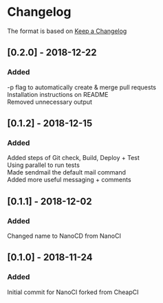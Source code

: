 # Changelog
The format is based on [Keep a Changelog](http://keepachangelog.com/en/1.0.0/)

## [0.2.0] - 2018-12-22
### Added
-p flag to automatically create & merge pull requests  
Installation instructions on README  
Removed unnecessary output

## [0.1.2] - 2018-12-15
### Added
Added steps of Git check, Build, Deploy + Test  
Using parallel to run tests  
Made sendmail the default mail command  
Added more useful messaging + comments  

## [0.1.1] - 2018-12-02
### Added
Changed name to NanoCD from NanoCI  

## [0.1.0] - 2018-11-24
### Added
Initial commit for NanoCI forked from CheapCI  

